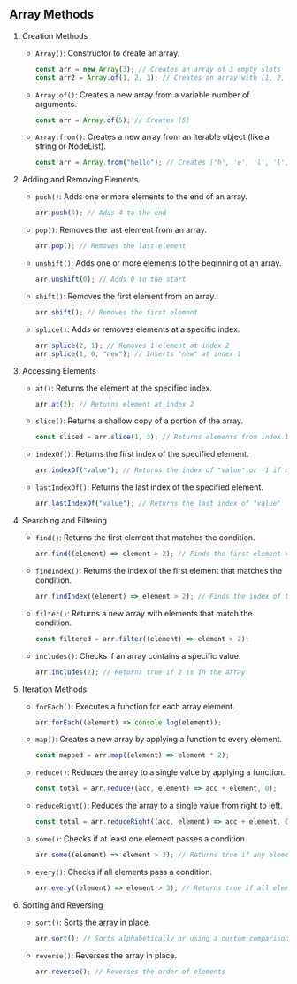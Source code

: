 ## Array Methods

1. Creation Methods

   - `Array()`: Constructor to create an array.

     ```js
     const arr = new Array(3); // Creates an array of 3 empty slots
     const arr2 = Array.of(1, 2, 3); // Creates an array with [1, 2, 3]
     ```

   - `Array.of()`: Creates a new array from a variable number of arguments.
     ```js
     const arr = Array.of(5); // Creates [5]
     ```
   - `Array.from()`: Creates a new array from an iterable object (like a string or NodeList).
     ```js
     const arr = Array.from("hello"); // Creates ['h', 'e', 'l', 'l', 'o']
     ```

2. Adding and Removing Elements

   - `push()`: Adds one or more elements to the end of an array.

     ```js
     arr.push(4); // Adds 4 to the end
     ```

   - `pop()`: Removes the last element from an array.

     ```js
     arr.pop(); // Removes the last element
     ```

   - `unshift()`: Adds one or more elements to the beginning of an array.

     ```js
     arr.unshift(0); // Adds 0 to the start
     ```

   - `shift()`: Removes the first element from an array.

     ```js
     arr.shift(); // Removes the first element
     ```

   - `splice()`: Adds or removes elements at a specific index.
     ```js
     arr.splice(2, 1); // Removes 1 element at index 2
     arr.splice(1, 0, "new"); // Inserts "new" at index 1
     ```

3. Accessing Elements

   - `at()`: Returns the element at the specified index.

     ```js
     arr.at(2); // Returns element at index 2
     ```

   - `slice()`: Returns a shallow copy of a portion of the array.

     ```js
     const sliced = arr.slice(1, 3); // Returns elements from index 1 to 2
     ```

   - `indexOf()`: Returns the first index of the specified element.

     ```js
     arr.indexOf("value"); // Returns the index of "value" or -1 if not found
     ```

   - `lastIndexOf()`: Returns the last index of the specified element.
     ```js
     arr.lastIndexOf("value"); // Returns the last index of "value"
     ```

4. Searching and Filtering

   - `find()`: Returns the first element that matches the condition.

     ```js
     arr.find((element) => element > 2); // Finds the first element > 2
     ```

   - `findIndex()`: Returns the index of the first element that matches the condition.

     ```js
     arr.findIndex((element) => element > 2); // Finds the index of the first element > 2
     ```

   - `filter()`: Returns a new array with elements that match the condition.

     ```js
     const filtered = arr.filter((element) => element > 2);
     ```

   - `includes()`: Checks if an array contains a specific value.
     ```js
     arr.includes(2); // Returns true if 2 is in the array
     ```

5. Iteration Methods

   - `forEach()`: Executes a function for each array element.

     ```js
     arr.forEach((element) => console.log(element));
     ```

   - `map()`: Creates a new array by applying a function to every element.

     ```js
     const mapped = arr.map((element) => element * 2);
     ```

   - `reduce()`: Reduces the array to a single value by applying a function.

     ```js
     const total = arr.reduce((acc, element) => acc + element, 0);
     ```

   - `reduceRight()`: Reduces the array to a single value from right to left.

     ```js
     const total = arr.reduceRight((acc, element) => acc + element, 0);
     ```

   - `some()`: Checks if at least one element passes a condition.

     ```js
     arr.some((element) => element > 3); // Returns true if any element > 3
     ```

   - `every()`: Checks if all elements pass a condition.
     ```js
     arr.every((element) => element > 3); // Returns true if all elements > 3
     ```

6. Sorting and Reversing

   - `sort()`: Sorts the array in place.

     ```js
     arr.sort(); // Sorts alphabetically or using a custom comparison
     ```

   - `reverse()`: Reverses the array in place.
     ```js
     arr.reverse(); // Reverses the order of elements
     ```
